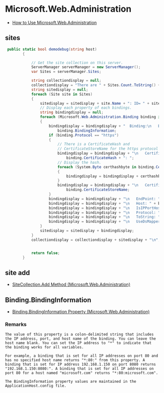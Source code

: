 # Microsoft.Web.Administration

- [How to Use Microsoft.Web.Administration](https://docs.microsoft.com/en-us/iis/manage/scripting/how-to-use-microsoftwebadministration)

## sites

```C#
 public static bool demodebug(string host)
        {

            // Get the site collection on this server.
            ServerManager serverManager = new ServerManager();
            var Sites = serverManager.Sites;

            string collectiondisplay = null;
            collectiondisplay = "There are " + Sites.Count.ToString() + " sites:\n\n";
            string sitedisplay = null;
            foreach (Site site in Sites)
            {
                sitedisplay = sitedisplay + site.Name + ": ID= " + site.Id + "\n";
                // Display each property of each bindings.
                string bindingdisplay = null;
                foreach (Microsoft.Web.Administration.Binding binding in site.Bindings)
                {
                    bindingdisplay = bindingdisplay + "  Binding:\n   BindingInformation: " +
                        binding.BindingInformation;
                    if (binding.Protocol == "https")
                    {
                        // There is a CertificateHash and
                        // CertificateStoreName for the https protocol only.
                        bindingdisplay = bindingdisplay + "\n   CertificateHash: " +
                            binding.CertificateHash + ": ";
                        // Display the hash.
                        foreach (System.Byte certhashbyte in binding.CertificateHash)
                        {
                            bindingdisplay = bindingdisplay + certhashbyte.ToString() + " ";
                        }
                        bindingdisplay = bindingdisplay + "\n   CertificateStoreName: " +
                            binding.CertificateStoreName;
                    }
                    bindingdisplay = bindingdisplay + "\n   EndPoint: " + binding.EndPoint;
                    bindingdisplay = bindingdisplay + "\n   Host: " + binding.Host;
                    bindingdisplay = bindingdisplay + "\n   IsIPPortHostBinding: " + binding.IsIPPortHostBinding;
                    bindingdisplay = bindingdisplay + "\n   Protocol: " + binding.Protocol;
                    bindingdisplay = bindingdisplay + "\n   ToString: " + binding.ToString();
                    bindingdisplay = bindingdisplay + "\n   UseDsMapper: " + binding.UseDsMapper + "\n\n";
                }
                sitedisplay = sitedisplay + bindingdisplay;
            }
            collectiondisplay = collectiondisplay + sitedisplay + "\n";


            return false;
        }

```

## site add

- [SiteCollection.Add Method (Microsoft.Web.Administration)](https://docs.microsoft.com/en-us/dotnet/api/microsoft.web.administration.sitecollection.add?view=iis-dotnet)

## Binding.BindingInformation

- [Binding.BindingInformation Property (Microsoft.Web.Administration)](https://docs.microsoft.com/en-us/dotnet/api/microsoft.web.administration.binding.bindinginformation?view=iis-dotnet)

### Remarks

```code
The value of this property is a colon-delimited string that includes the IP address, port, and host name of the binding. You can leave the host name blank. You can set the IP address to "*" to indicate that the binding works for all variables.

For example, a binding that is set for all IP addresses on port 80 and has no specified host name returns "*:80:" from this property. A binding that is set for IP address 192.168.1.150 on port 8080 returns "192.168.1.150:8080:". A binding that is set for all IP addresses on port 80 for a host named "microsoft.com" returns "*:80:microsoft.com".

The BindingInformation property values are maintained in the ApplicationHost.config file.
```
